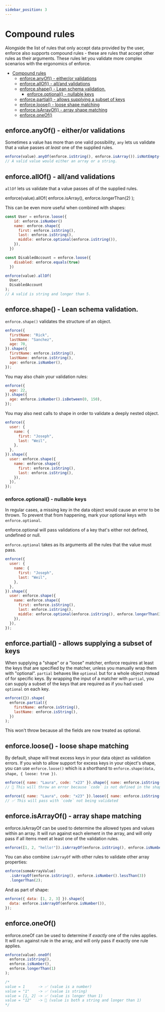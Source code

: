 ```yaml
---
sidebar_position: 3
---
```


# Compound rules

Alongside the list of rules that only accept data provided by the user, enforce also supports compound rules - these are rules that accept other rules as their arguments. These rules let you validate more complex scenarios with the ergonomics of enforce.

- [Compound rules](#compound-rules)
  - [enforce.anyOf() - either/or validations](#enforceanyof---eitheror-validations)
  - [enforce.allOf() - all/and validations](#enforceallof---alland-validations)
  - [enforce.shape() - Lean schema validation.](#enforceshape---lean-schema-validation)
    - [enforce.optional() - nullable keys](#enforceoptional---nullable-keys)
  - [enforce.partial() - allows supplying a subset of keys](#enforcepartial---allows-supplying-a-subset-of-keys)
  - [enforce.loose() - loose shape matching](#enforceloose---loose-shape-matching)
  - [enforce.isArrayOf() - array shape matching](#enforceisarrayof---array-shape-matching)
  - [enforce.oneOf()](#enforceoneof)

## enforce.anyOf() - either/or validations

Sometimes a value has more than one valid possibility, `any` lets us validate that a value passes _at least_ one of the supplied rules.

```js
enforce(value).anyOf(enforce.isString(), enforce.isArray()).isNotEmpty();
// A valid value would either an array or a string.
```

## enforce.allOf() - all/and validations

`allOf` lets us validate that a value passes _all_ of the supplied rules.

enforce(value).allOf(
enforce.isArray(),
enforce.longerThan(2)
);

This can be even more useful when combined with shapes:

```js
const User = enforce.loose({
    id: enforce.isNumber()
    name: enforce.shape({
      first: enforce.isString(),
      last: enforce.isString(),
      middle: enforce.optional(enforce.isString()),
    }),
  })

const DisabledAccount = enforce.loose({
    disabled: enforce.equals(true)
  })

enforce(value).allOf(
  User,
  DisabledAccount
);
// A valid is string and longer than 5.
```

## enforce.shape() - Lean schema validation.

`enforce.shape()` validates the structure of an object.

```js
enforce({
  firstName: "Rick",
  lastName: "Sanchez",
  age: 70,
}).shape({
  firstName: enforce.isString(),
  lastName: enforce.isString(),
  age: enforce.isNumber(),
});
```

You may also chain your validation rules:

```js
enforce({
  age: 22,
}).shape({
  age: enforce.isNumber().isBetween(0, 150),
});
```

You may also nest calls to shape in order to validate a deeply nested object.

```js
enforce({
  user: {
    name: {
      first: "Joseph",
      last: "Weil",
    },
  },
}).shape({
  user: enforce.shape({
    name: enforce.shape({
      first: enforce.isString(),
      last: enforce.isString(),
    }),
  }),
});
```

### enforce.optional() - nullable keys

In regular cases, a missing key in the data object would cause an error to be thrown. To prevent that from happening, mark your optional keys with `enforce.optional`.

enforce.optional will pass validations of a key that's either not defined, undefined or null.

`enforce.optional` takes as its arguments all the rules that the value must pass.

```js
enforce({
  user: {
    name: {
      first: "Joseph",
      last: "Weil",
    },
  },
}).shape({
  user: enforce.shape({
    name: enforce.shape({
      first: enforce.isString(),
      last: enforce.isString(),
      middle: enforce.optional(enforce.isString(), enforce.longerThan(3)),
    }),
  }),
});
```

## enforce.partial() - allows supplying a subset of keys

When supplying a "shape" or a "loose" matcher, enforce requires at least the keys that are specified by the matcher, unless you manually wrap them with "optional". `partial` behaves like `optional` but for a whole object instead of for specific keys. By wrapping the input of a matcher with `partial`, you can supply a subset of the keys that are required as if you had used `optional` on each key.

```js
enforce({}).shape(
  enforce.partial({
    firstName: enforce.isString(),
    lastName: enforce.isString(),
  })
);
```

This won't throw because all the fields are now treated as optional.

## enforce.loose() - loose shape matching

By default, shape will treat excess keys in your data object as validation errors. If you wish to allow support for excess keys in your object's shape, you can use `enforce.loose()` which is a shorthand to `enforce.shape(data, shape, { loose: true })`.

```js
enforce({ name: "Laura", code: "x23" }).shape({ name: enforce.isString() });
// 🚨 This will throw an error because `code` is not defined in the shape
```

```js
enforce({ name: "Laura", code: "x23" }).loose({ name: enforce.isString() });
// ✅ This will pass with `code` not being validated
```

## enforce.isArrayOf() - array shape matching

enforce.isArrayOf can be used to determine the allowed types and values within an array. It will run against each element in the array, and will only pass if all items meet at least one of the validation rules.

```js
enforce([1, 2, "hello!"]).isArrayOf(enforce.isString(), enforce.isNumber());
```

You can also combine `isArrayOf` with other rules to validate other array properties:

```js
enforce(someArrayValue)
  .isArrayOf(enforce.isString(), enforce.isNumber().lessThan(3))
  .longerThan(2);
```

And as part of shape:

```js
enforce({ data: [1, 2, 3] }).shape({
  data: enforce.isArrayOf(enforce.isNumber()),
});
```

## enforce.oneOf()

enforce.oneOf can be used to determine if _exactly_ one of the rules applies. It will run against rule in the array, and will only pass if exactly one rule applies.

```js
enforce(value).oneOf(
  enforce.isString(),
  enforce.isNumber(),
  enforce.longerThan(1)
);

/*
value = 1      -> ✅ (value is a number)
value = "1"    -> ✅ (value is string)
value = [1, 2] -> ✅ (value is longer than 1)
value = "12"   -> 🚨 (value is both a string and longer than 1)
*/
```
